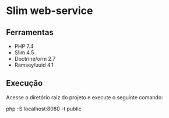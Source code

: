 # Slim web-service

## Ferramentas

- PHP 7.4  
- Slim 4.5
- Doctrine/orm 2.7  
- Ramsey/uuid 4.1  

## Execução

Acesse o diretório raiz do projeto e execute o seguinte comando:  

php -S localhost:8080 -t public  
